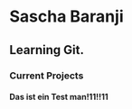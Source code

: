 <h1> Sascha Baranji </h1>
<h2> Learning Git. </h2>
<h3> Current Projects </h3>
<h4> Das ist ein Test man!11!!11 </h4>

